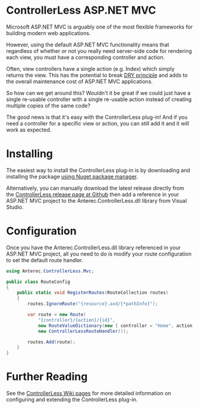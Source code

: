 ControllerLess ASP.NET MVC
==========================

Microsoft ASP.NET MVC is arguably one of the most flexible frameworks for building modern web applications.

However, using the default ASP.NET MVC functionality means that regardless of whether or not you really need server-side code for rendering each view, you must have a corresponding controller and action.

Often, view controllers have a single action (e.g. Index) which simply returns the view. This has the potential to break [DRY principle](http://en.wikipedia.org/wiki/Don't_repeat_yourself) and adds to the overall maintenance cost of ASP.NET MVC applications.

So how can we get around this? Wouldn't it be great if we could just have a single re-usable controller with a single re-usable action instead of creating multiple copies of the same code?

The good news is that it's easy with the ControllerLess plug-in! And if you need a controller for a specific view or action, you can still add it and it will work as expected.

Installing
=============

The easiest way to install the ControllerLess plug-in is by downloading and installing the package [using Nuget package manager](https://www.nuget.org/packages/ControllerLess).

Alternatively, you can manually download the latest release directly from the [ControllerLess release page at Github](https://github.com/brentj73/ControllerLess/releases) then add a reference in your ASP.NET MVC project to the Anterec.ControllerLess.dll library from Visual Studio.

Configuration
=============

Once you have the Anterec.ControllerLess.dll library referenced in your ASP.NET MVC project, all you need to do is modify your route configuration to set the default route handler.

```C#
using Anterec.ControllerLess.Mvc;

public class RouteConfig
{
	public static void RegisterRoutes(RouteCollection routes)
	{
		routes.IgnoreRoute("{resource}.axd/{*pathInfo}");

		var route = new Route(
			"{controller}/{action}/{id}",
			new RouteValueDictionary(new { controller = "Home", action = "Index", id = UrlParameter.Optional }),
			new ControllerLessRouteHandler());

		routes.Add(route);
	}
}
```

Further Reading
===============

See the [ControllerLess Wiki pages](https://github.com/brentj73/ControllerLess/wiki) for more detailed information on configuring and extending the ControllerLess plug-in.
